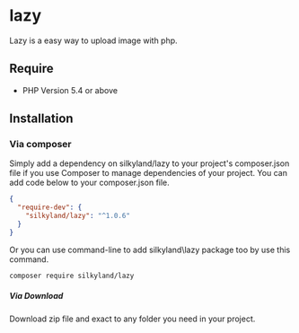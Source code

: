 # lazy
Lazy is a easy way to upload image with php.
## Require

* PHP Version 5.4 or above

## Installation

### Via composer

Simply add a dependency on silkyland/lazy to your project's composer.json file if you use Composer to manage dependencies of your project. You can add code below to your composer.json file.

```json
{
  "require-dev": {
    "silkyland/lazy": "^1.0.6"
  }
}
```

Or you can use command-line to add silkyland\lazy package too by use this command.

```bash
composer require silkyland/lazy
```

##### Via Download

Download zip file and exact to any folder you need in your project.
